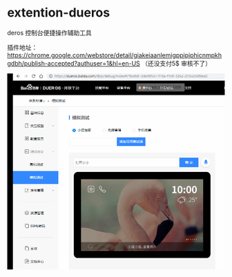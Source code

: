 # extention-dueros
deros 控制台便捷操作辅助工具

插件地址：https://chrome.google.com/webstore/detail/giakeiaanlemigppipjphicnmpkhgdbh/publish-accepted?authuser=1&hl=en-US
（还没支付5$ 审核不了）

!['使用方法'](./use.gif)  
